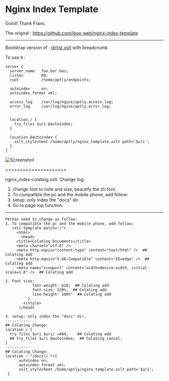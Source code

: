# Nginx Index Template

Good!
Thank Franc.

The orignal :  https://github.com/jbox-web/nginx-index-template

----------------- 

Bootstrap version of : [dirlist.xslt](https://gist.github.com/wilhelmy/5a59b8eea26974a468c9) with breadcrumb

To use it :

```nginx
server {
  server_name   foo.bar.baz;
  listen        80;
  root          /home/aptly/endpoints;

  autoindex     on;
  autoindex_format xml;

  access_log    /var/log/nginx/aptly.access.log;
  error_log     /var/log/nginx/aptly.error.log;


  location / {
    try_files $uri @autoindex;
  }

  location @autoindex {
    xslt_stylesheet /home/aptly/nginx_template.xslt path='$uri';
  }
}

```

![Screenshot](/images/screenshot.png?raw=true "Screenshot")


===================== 

nginx_index-colating.xslt:
  Change log:
  1. change font to note and size,  beautify the zh font.
  2. To compatible the pc and the mobile phone, add follow:
  3. setup: only index the "docs" dir.
  4. Go to page top function.
  
--------------------------

	Perhas need to change as follow:
	1. To compatible the pc and the mobile phone, add follow:
  	   <xsl:template match="/">
	     <html>
	       <head>
		 <title>Colating Documents</title>
		 <meta charset="utf-8" />
		 <meta http-equiv="content-type" content="text/html" />  ## Colating add
		 <meta http-equiv="X-UA-Compatible" content="IE=edge" />  ## Colating add
		 <meta name="viewport" content="width=device-width, initial-scale=1.0" />  ## Colating add

	2. Font size:
				font-weight: 620;  ## Colating add
				font-size: 120%;  ## Colating add
				line-height: 100%"  ## Colating add
			  }
			</style>
		  </head>

	3. setup: only index the "docs" dir.
	----------- 
	## Colating Change:
	location / {
	  try_files $uri $uri/ =404;    ## Colating add
	  ## try_files $uri @autoindex;  ## Colating cancel:
	}
	----------- 
	## Colating Change:
	location ~ ^/docs(/.*){
	      autoindex on;
	      autoindex_format xml;
	      xslt_stylesheet /home/aptly/nginx_template.xslt path='$uri';
	 }



